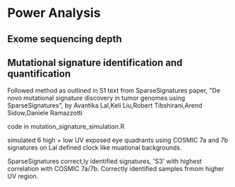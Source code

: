 # Power Analysis

## Exome sequencing depth


## Mutational signature identification and quantification

Followed method as outlined in S1 text from SparseSignatures paper, "De novo mutational signature discovery in tumor genomes using SparseSignatures", by Avantika Lal,Keli Liu,Robert Tibshirani,Arend Sidow,Daniele Ramazzotti 

code in mutation_signature_simulation.R

simulated 6 high + low UV exposed eye quadrants using COSMIC 7a and 7b signatures on Lal defined clock like muational backgrounds.

SparseSignatures correct,ly identified signatures, 'S3' with highest correlation with COSMIC 7a/7b.
Correctly identified samples frmom higher UV region.
